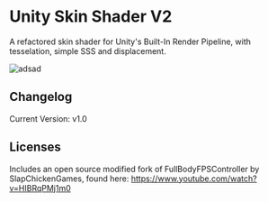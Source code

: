 # Unity Skin Shader V2
A refactored skin shader for Unity's Built-In Render Pipeline, with tesselation, simple SSS and displacement.

![adsad](https://user-images.githubusercontent.com/128671881/235835891-589350be-30ab-4cfc-a5fb-e646248979ab.PNG)


## Changelog
Current Version: v1.0

## Licenses
Includes an open source modified fork of FullBodyFPSController by SlapChickenGames, found here: https://www.youtube.com/watch?v=HIBRqPMj1m0

